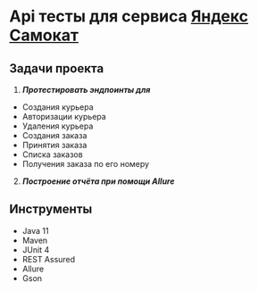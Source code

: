 # Api тесты для сервиса [Яндекс Самокат](https://qa-scooter.praktikum-services.ru/)

## Задачи проекта
1. _**Протестировать эндпоинты для**_
* Создания курьера
* Авторизации курьера
* Удаления курьера
* Создания заказа
* Принятия заказа
* Списка заказов
* Получения заказа по его номеру 
2. _**Построение отчёта при помощи Allure**_
## Инструменты
* Java 11
* Maven
* JUnit 4
* REST Assured
* Allure
* Gson